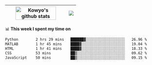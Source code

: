 | <a href="https://github.com/anuraghazra/github-readme-stats"><img width="85%" src="https://github-readme-stats.vercel.app/api?username=kowyo&show_icons=true&hide_border=true&theme=transparent" alt="Kowyo's github stats" /></a> | <a href="https://github.com/anuraghazra/github-readme-stats"><img align="center" src="https://github-readme-stats.vercel.app/api/top-langs/?username=kowyo&exclude_repo=Engineering-Competition-Robot,mobile-robot&hide=c,assembly,shaderlab,hlsl,mathematica,cmake&layout=compact&hide_border=true&theme=transparent" /></a> |
| ------------- | ------------- |

📊 **This week I spent my time on**
<!--START_SECTION:waka-->

```txt
Python        2 hrs 29 mins   ██████▓░░░░░░░░░░░░░░░░░░   26.96 %
MATLAB        1 hr 45 mins    ████▓░░░░░░░░░░░░░░░░░░░░   19.04 %
HTML          1 hr 41 mins    ████▓░░░░░░░░░░░░░░░░░░░░   18.33 %
CSS           53 mins         ██▒░░░░░░░░░░░░░░░░░░░░░░   09.62 %
JavaScript    50 mins         ██▒░░░░░░░░░░░░░░░░░░░░░░   09.15 %
```

<!--END_SECTION:waka-->
